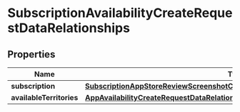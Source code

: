 

# SubscriptionAvailabilityCreateRequestDataRelationships


## Properties

| Name | Type | Description | Notes |
|------------ | ------------- | ------------- | -------------|
|**subscription** | [**SubscriptionAppStoreReviewScreenshotCreateRequestDataRelationshipsSubscription**](SubscriptionAppStoreReviewScreenshotCreateRequestDataRelationshipsSubscription.md) |  |  |
|**availableTerritories** | [**AppAvailabilityCreateRequestDataRelationshipsAvailableTerritories**](AppAvailabilityCreateRequestDataRelationshipsAvailableTerritories.md) |  |  |



